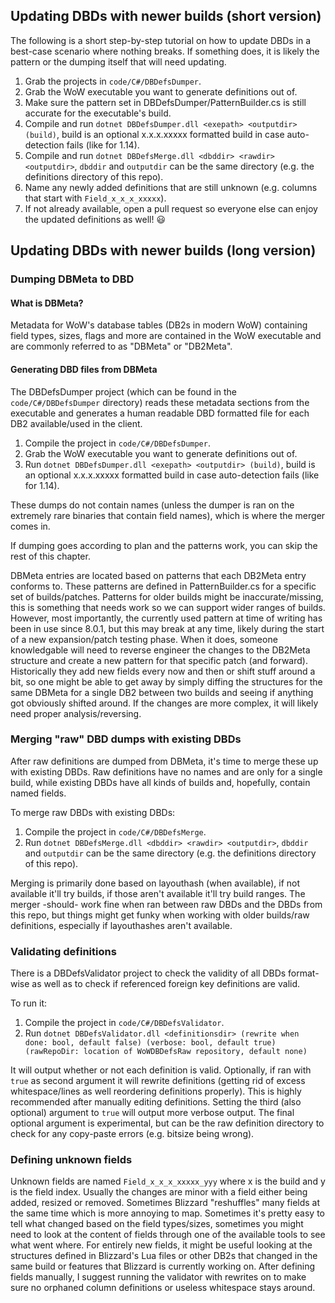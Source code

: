 ## Updating DBDs with newer builds (short version)
The following is a short step-by-step tutorial on how to update DBDs in a best-case scenario where nothing breaks. If something does, it is likely the pattern or the dumping itself that will need updating.
1. Grab the projects in `code/C#/DBDefsDumper`.
2. Grab the WoW executable you want to generate definitions out of.
3. Make sure the pattern set in DBDefsDumper/PatternBuilder.cs is still accurate for the executable's build.
4. Compile and run `dotnet DBDefsDumper.dll <exepath> <outputdir> (build)`, build is an optional x.x.x.xxxxx formatted build in case auto-detection fails (like for 1.14).
5. Compile and run `dotnet DBDefsMerge.dll <dbddir> <rawdir> <outputdir>`, `dbddir` and `outputdir` can be the same directory (e.g. the definitions directory of this repo).
6. Name any newly added definitions that are still unknown (e.g. columns that start with `Field_x_x_x_xxxxx`).
7. If not already available, open a pull request so everyone else can enjoy the updated definitions as well! 😃

## Updating DBDs with newer builds (long version)
### Dumping DBMeta to DBD
#### What is DBMeta?
Metadata for WoW's database tables (DB2s in modern WoW) containing field types, sizes, flags and more are contained in the WoW executable and are commonly referred to as "DBMeta" or "DB2Meta".

#### Generating DBD files from DBMeta
The DBDefsDumper project (which can be found in the `code/C#/DBDefsDumper` directory) reads these metadata sections from the executable and generates a human readable DBD formatted file for each DB2 available/used in the client.

1. Compile the project in `code/C#/DBDefsDumper`.
2. Grab the WoW executable you want to generate definitions out of.
3. Run `dotnet DBDefsDumper.dll <exepath> <outputdir> (build)`, build is an optional x.x.x.xxxxx formatted build in case auto-detection fails (like for 1.14).

These dumps do not contain names (unless the dumper is ran on the extremely rare binaries that contain field names), which is where the merger comes in.

If dumping goes according to plan and the patterns work, you can skip the rest of this chapter.

DBMeta entries are located based on patterns that each DB2Meta entry conforms to. These patterns are defined in PatternBuilder.cs for a specific set of builds/patches. Patterns for older builds might be inaccurate/missing, this is something that needs work so we can support wider ranges of builds. However, most importantly, the currently used pattern at time of writing has been in use since 8.0.1, but this may break at any time, likely during the start of a new expansion/patch testing phase. When it does, someone knowledgable will need to reverse engineer the changes to the DB2Meta structure and create a new pattern for that specific patch (and forward). Historically they add new fields every now and then or shift stuff around a bit, so one might be able to get away by simply diffing the structures for the same DBMeta for a single DB2 between two builds and seeing if anything got obviously shifted around. If the changes are more complex, it will likely need proper analysis/reversing.

### Merging "raw" DBD dumps with existing DBDs
After raw definitions are dumped from DBMeta, it's time to merge these up with existing DBDs. Raw definitions have no names and are only for a single build, while existing DBDs have all kinds of builds and, hopefully, contain named fields.

To merge raw DBDs with existing DBDs:
1. Compile the project in `code/C#/DBDefsMerge`.
2. Run `dotnet DBDefsMerge.dll <dbddir> <rawdir> <outputdir>`, `dbddir` and `outputdir` can be the same directory (e.g. the definitions directory of this repo).

Merging is primarily done based on layouthash (when available), if not available it'll try builds, if those aren't available it'll try build ranges. The merger -should- work fine when ran between raw DBDs and the DBDs from this repo, but things might get funky when working with older builds/raw definitions, especially if layouthashes aren't available.

### Validating definitions
There is a DBDefsValidator project to check the validity of all DBDs format-wise as well as to check if referenced foreign key definitions are valid.

To run it:
1. Compile the project in `code/C#/DBDefsValidator`.
2. Run `dotnet DBDefsValidator.dll <definitionsdir> (rewrite when done: bool, default false) (verbose: bool, default true) (rawRepoDir: location of WoWDBDefsRaw repository, default none)`

It will output whether or not each definition is valid.
Optionally, if ran with `true` as second argument it will rewrite definitions (getting rid of excess whitespace/lines as well reordering definitions properly). This is highly recommended after manually editing definitions.
Setting the third (also optional) argument to `true` will output more verbose output.
The final optional argument is experimental, but can be the raw definition directory to check for any copy-paste errors (e.g. bitsize being wrong).

### Defining unknown fields
Unknown fields are named `Field_x_x_x_xxxxx_yyy` where x is the build and y is the field index. Usually the changes are minor with a field either being added, resized or removed. Sometimes Blizzard "reshuffles" many fields at the same time which is more annoying to map. Sometimes it's pretty easy to tell what changed based on the field types/sizes, sometimes you might need to look at the content of fields through one of the available tools to see what went where. For entirely new fields, it might be useful looking at the structures defined in Blizzard's Lua files or other DB2s that changed in the same build or features that Blizzard is currently working on. After defining fields manually, I suggest running the validator with rewrites on to make sure no orphaned column definitions or useless whitespace stays around.
